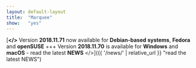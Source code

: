 ```yaml
---
layout:	default-layout
title:	"Marquee"
show:	"yes"
---
```


[**</>** Version **2018.11.71** now available for **Debian-based systems**, **Fedora** and **openSUSE** +++ Version **2018.11.70** is available for **Windows** and **macOS** - read the latest **NEWS** </>]({{ '/news/' | relative_url }} "read the latest NEWS")